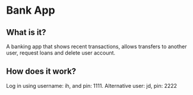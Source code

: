 # Bank App

## What is it?

A banking app that shows recent transactions, allows transfers to another user, request loans and delete user account.

## How does it work?

Log in using username: ih, and pin: 1111. Alternative user: jd, pin: 2222
